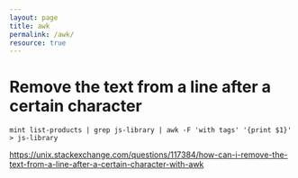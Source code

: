 ```yaml
---
layout: page
title: awk
permalink: /awk/
resource: true
---
```


# Remove the text from a line after a certain character


```
mint list-products | grep js-library | awk -F 'with tags' '{print $1}' > js-library
```

https://unix.stackexchange.com/questions/117384/how-can-i-remove-the-text-from-a-line-after-a-certain-character-with-awk